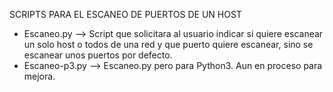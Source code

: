 SCRIPTS PARA EL ESCANEO DE PUERTOS DE UN HOST

- Escaneo.py --> Script que solicitara al usuario indicar si quiere escanear un solo host o todos de una red y que puerto quiere escanear, sino se escanear unos puertos por defecto.
- Escaneo-p3.py --> Escaneo.py pero para Python3. Aun en proceso para mejora.
